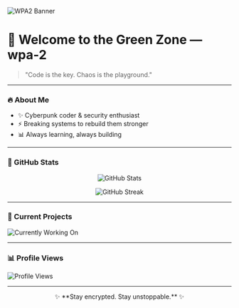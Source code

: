 ![WPA2 Banner](https://raw.githubusercontent.com/wpa-2/wpa-2/main/wpa2_final_real_under1mb.png)

# 👾 Welcome to the Green Zone — wpa-2

> "Code is the key. Chaos is the playground."

---

### 🔥 About Me
- ✨ Cyberpunk coder & security enthusiast
- ⚡ Breaking systems to rebuild them stronger
- 📊 Always learning, always building

---

### 🔬 GitHub Stats
<p align="center">
  <img src="https://github-readme-stats.vercel.app/api?username=wpa-2&show_icons=true&theme=tokyonight&hide_border=true&count_private=true" alt="GitHub Stats"/>
</p>

<p align="center">
  <img src="https://github-readme-streak-stats.herokuapp.com/?user=wpa-2&theme=tokyonight&hide_border=true" alt="GitHub Streak"/>
</p>

---

### 🚀 Current Projects
![Currently Working On](https://img.shields.io/badge/Currently%20Working%20On-Hacking%20The%20Matrix-brightgreen?style=for-the-badge&logo=linux)

---

### 📊 Profile Views
![Profile Views](https://komarev.com/ghpvc/?username=wpa-2&color=brightgreen&style=flat-square)

---

<p align="center">
✨ **Stay encrypted. Stay unstoppable.** ✨
</p>

